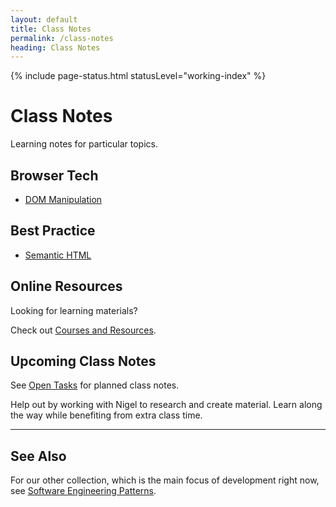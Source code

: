 ```yaml
---
layout: default
title: Class Notes
permalink: /class-notes
heading: Class Notes
---
```


{% include page-status.html statusLevel="working-index" %}

# Class Notes

Learning notes for particular topics.

## Browser Tech

- [DOM Manipulation](/class-notes/dom-manipulation)

## Best Practice
 
- [Semantic HTML](/class-notes/semantic-html)

## Online Resources

Looking for learning materials?

Check out [Courses and Resources](/resources).

## Upcoming Class Notes

See [Open Tasks](/open-tasks) for planned class notes.

Help out by working with Nigel to research and create material. Learn along the way while benefiting from extra class time.

---

## See Also

For our other collection, which is the main focus of development right now, see [Software Engineering Patterns](/patterns).
